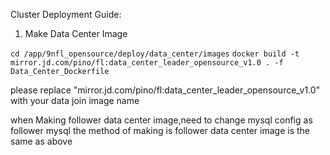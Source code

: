 Cluster Deployment Guide:

1. Make Data Center Image

`cd /app/9nfl_opensource/deploy/data_center/images`
`docker build -t  mirror.jd.com/pino/fl:data_center_leader_opensource_v1.0 . -f Data_Center_Dockerfile`

please replace "mirror.jd.com/pino/fl:data_center_leader_opensource_v1.0"  with your data join image name 

when Making follower data center image,need to change mysql config as follower mysql 
 the method of making is follower data center image is the same  as above
